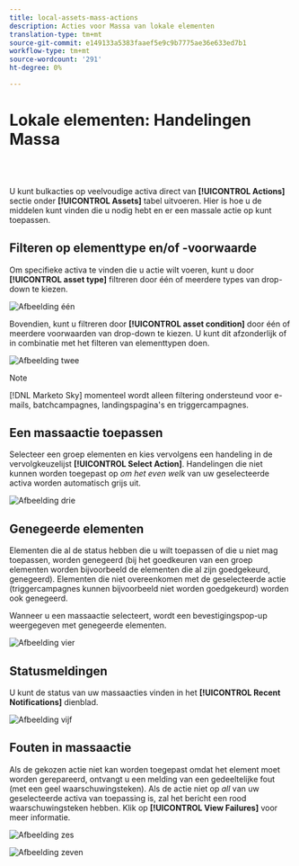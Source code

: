 ```yaml
---
title: local-assets-mass-actions
description: Acties voor Massa van lokale elementen
translation-type: tm+mt
source-git-commit: e149133a5383faaef5e9c9b7775ae36e633ed7b1
workflow-type: tm+mt
source-wordcount: '291'
ht-degree: 0%

---
```



# Lokale elementen: Handelingen Massa

<br> 

U kunt bulkacties op veelvoudige activa direct van **[!UICONTROL Actions]** sectie onder **[!UICONTROL Assets]** tabel uitvoeren. Hier is hoe u de middelen kunt vinden die u nodig hebt en er een massale actie op kunt toepassen.

## Filteren op elementtype en/of -voorwaarde

Om specifieke activa te vinden die u actie wilt voeren, kunt u door **[!UICONTROL asset type]** filtreren door één of meerdere types van drop-down te kiezen.

![Afbeelding één](/help/sky/assets/programs/local-assets-mass-actions/local-assets-mass-actions-1.png)

Bovendien, kunt u filtreren door **[!UICONTROL asset condition]** door één of meerdere voorwaarden van drop-down te kiezen. U kunt dit afzonderlijk of in combinatie met het filteren van elementtypen doen.

![Afbeelding twee](/help/sky/assets/programs/local-assets-mass-actions/local-assets-mass-actions-2.png)

>[!NOTE]
>
>[!DNL Marketo Sky] momenteel wordt alleen filtering ondersteund voor e-mails, batchcampagnes, landingspagina&#39;s en triggercampagnes.

## Een massaactie toepassen

Selecteer een groep elementen en kies vervolgens een handeling in de vervolgkeuzelijst **[!UICONTROL Select Action]**. Handelingen die niet kunnen worden toegepast op _om het even welk_ van uw geselecteerde activa worden automatisch grijs uit.

![Afbeelding drie](/help/sky/assets/programs/local-assets-mass-actions/local-assets-mass-actions-3.png)

## Genegeerde elementen

Elementen die al de status hebben die u wilt toepassen of die u niet mag toepassen, worden genegeerd (bij het goedkeuren van een groep elementen worden bijvoorbeeld de elementen die al zijn goedgekeurd, genegeerd). Elementen die niet overeenkomen met de geselecteerde actie (triggercampagnes kunnen bijvoorbeeld niet worden goedgekeurd) worden ook genegeerd.

Wanneer u een massaactie selecteert, wordt een bevestigingspop-up weergegeven met genegeerde elementen.

![Afbeelding vier](/help/sky/assets/programs/local-assets-mass-actions/local-assets-mass-actions-4.png)

## Statusmeldingen

U kunt de status van uw massaacties vinden in het **[!UICONTROL Recent Notifications]** dienblad.

![Afbeelding vijf](/help/sky/assets/programs/local-assets-mass-actions/local-assets-mass-actions-5.png)

## Fouten in massaactie

Als de gekozen actie niet kan worden toegepast omdat het element moet worden gerepareerd, ontvangt u een melding van een gedeeltelijke fout (met een geel waarschuwingsteken). Als de actie niet op _all_ van uw geselecteerde activa van toepassing is, zal het bericht een rood waarschuwingsteken hebben. Klik op **[!UICONTROL View Failures]** voor meer informatie.

![Afbeelding zes](/help/sky/assets/programs/local-assets-mass-actions/local-assets-mass-actions-6.png)

![Afbeelding zeven](/help/sky/assets/programs/local-assets-mass-actions/local-assets-mass-actions-7.png)
